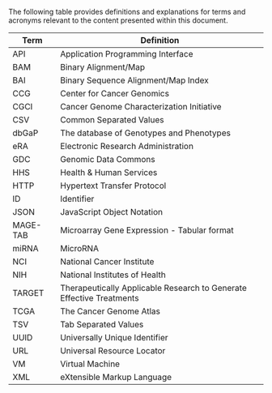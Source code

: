 The following table provides definitions and explanations for terms and acronyms relevant to the content presented within this document.

| Term | Definition |
| --- | --- |
| API| Application Programming Interface|
| BAM | Binary Alignment/Map|
| BAI | Binary Sequence Alignment/Map Index |
| CCG| Center for Cancer Genomics |
| CGCI | Cancer Genome Characterization Initiative |
| CSV | Common Separated Values |
| dbGaP | The database of Genotypes and Phenotypes |
| eRA | Electronic Research Administration |
| GDC | Genomic Data Commons |
| HHS | Health & Human Services |
| HTTP | Hypertext Transfer Protocol |
| ID | Identifier |
| JSON | JavaScript Object Notation |
| MAGE-TAB | Microarray Gene Expression - Tabular format  |
| miRNA | MicroRNA |
| NCI | National Cancer Institute |
| NIH | National Institutes of Health |
| TARGET | Therapeutically Applicable Research to Generate Effective Treatments |
| TCGA | The Cancer Genome Atlas |
| TSV | Tab Separated Values |
| UUID | Universally Unique Identifier |
| URL | Universal Resource Locator |
| VM | Virtual Machine |
| XML | eXtensible Markup Language |
